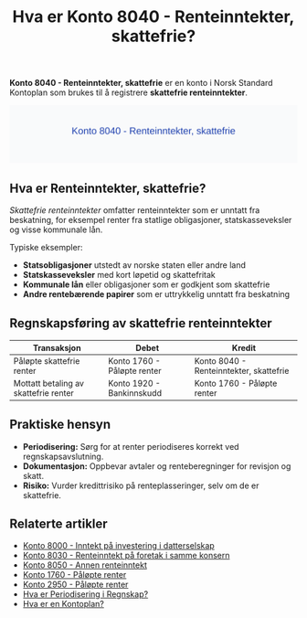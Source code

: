 ﻿---
title: "Hva er Konto 8040 - Renteinntekter, skattefrie?"
meta_title: "8040-renteinntekter-skattefrie"
meta_description: '**Konto 8040 - Renteinntekter, skattefrie** er en konto i Norsk Standard Kontoplan som brukes til å registrere **skattefrie renteinntekter**.'
slug: 8040-renteinntekter-skattefrie
type: blog
layout: pages/single
---

**Konto 8040 - Renteinntekter, skattefrie** er en konto i Norsk Standard Kontoplan som brukes til å registrere **skattefrie renteinntekter**.

![Illustrasjon av konto 8040 Renteinntekter, skattefrie](8040-renteinntekter-skattefrie-image.svg)

## Hva er Renteinntekter, skattefrie?

*Skattefrie renteinntekter* omfatter renteinntekter som er unntatt fra beskatning, for eksempel renter fra statlige obligasjoner, statskasseveksler og visse kommunale lån.

Typiske eksempler:
* **Statsobligasjoner** utstedt av norske staten eller andre land
* **Statskasseveksler** med kort løpetid og skattefritak
* **Kommunale lån** eller obligasjoner som er godkjent som skattefrie
* **Andre rentebærende papirer** som er uttrykkelig unntatt fra beskatning

## Regnskapsføring av skattefrie renteinntekter

| Transaksjon                          | Debet                       | Kredit                                   |
|--------------------------------------|-----------------------------|------------------------------------------|
| Påløpte skattefrie renter           | Konto 1760 - Påløpte renter | Konto 8040 - Renteinntekter, skattefrie |
| Mottatt betaling av skattefrie renter | Konto 1920 - Bankinnskudd   | Konto 1760 - Påløpte renter             |

## Praktiske hensyn

* **Periodisering:** Sørg for at renter periodiseres korrekt ved regnskapsavslutning.
* **Dokumentasjon:** Oppbevar avtaler og renteberegninger for revisjon og skatt.
* **Risiko:** Vurder kredittrisiko på renteplasseringer, selv om de er skattefrie.

## Relaterte artikler

* [Konto 8000 - Inntekt på investering i datterselskap](/blogs/kontoplan/8000-inntekt-pa-investering-i-datterselskap "Konto 8000 - Inntekt på investering i datterselskap")
* [Konto 8030 - Renteinntekt på foretak i samme konsern](/blogs/kontoplan/8030-renteinntekt-pa-foretak-i-samme-konsern "Konto 8030 - Renteinntekt på foretak i samme konsern")
* [Konto 8050 - Annen renteinntekt](/blogs/kontoplan/8050-annen-renteinntekt "Konto 8050 - Annen renteinntekt: Regnskapsføring av annen renteinntekt")
* [Konto 1760 - Påløpte renter](/blogs/kontoplan/1760-palopte-renter "Konto 1760 - Påløpte renter: Regnskapsføring av påløpte renteutgifter")
* [Konto 2950 - Påløpte renter](/blogs/kontoplan/2950-palopte-renter "Konto 2950 - Påløpte renter: Regnskapsføring av påløpte renteutgifter")
* [Hva er Periodisering i Regnskap?](/blogs/regnskap/hva-er-periodisering "Hva er Periodisering i Regnskap? Guide til periodisering av kostnader og inntekter")
* [Hva er en Kontoplan?](/blogs/regnskap/hva-er-kontoplan "Hva er en Kontoplan? Komplett Guide til Kontoplaner i Norsk Regnskap")






